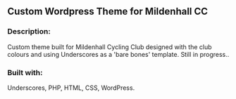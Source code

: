 ## Custom Wordpress Theme for Mildenhall CC 

### Description:

Custom theme built for Mildenhall Cycling Club designed with the club colours and using Underscores as a 'bare bones' template. Still in progress..

### Built with:

Underscores, PHP, HTML, CSS, WordPress.